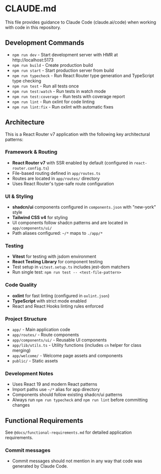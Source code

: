 # CLAUDE.md

This file provides guidance to Claude Code (claude.ai/code) when working with code in this repository.

## Development Commands

- `npm run dev` - Start development server with HMR at http://localhost:5173
- `npm run build` - Create production build
- `npm run start` - Start production server from build
- `npm run typecheck` - Run React Router type generation and TypeScript type checking
- `npm run test` - Run all tests once
- `npm run test:watch` - Run tests in watch mode
- `npm run test:coverage` - Run tests with coverage report
- `npm run lint` - Run oxlint for code linting
- `npm run lint:fix` - Run oxlint with automatic fixes

## Architecture

This is a React Router v7 application with the following key architectural patterns:

### Framework & Routing
- **React Router v7** with SSR enabled by default (configured in `react-router.config.ts`)
- File-based routing defined in `app/routes.ts` 
- Routes are located in `app/routes/` directory
- Uses React Router's type-safe route configuration

### UI & Styling
- **shadcn/ui** components configured in `components.json` with "new-york" style
- **Tailwind CSS v4** for styling
- UI components follow shadcn patterns and are located in `app/components/ui/`
- Path aliases configured: `~/*` maps to `./app/*`

### Testing
- **Vitest** for testing with jsdom environment
- **React Testing Library** for component testing
- Test setup in `vitest.setup.ts` includes jest-dom matchers
- Run single test: `npm run test -- <test-file-pattern>`

### Code Quality
- **oxlint** for fast linting (configured in `oxlint.json`)
- **TypeScript** with strict mode enabled
- React and React Hooks linting rules enforced

### Project Structure
- `app/` - Main application code
- `app/routes/` - Route components
- `app/components/ui/` - Reusable UI components  
- `app/lib/utils.ts` - Utility functions (includes `cn` helper for class merging)
- `app/welcome/` - Welcome page assets and components
- `public/` - Static assets

### Development Notes
- Uses React 19 and modern React patterns
- Import paths use `~/*` alias for app directory
- Components should follow existing shadcn/ui patterns
- Always run `npm run typecheck` and `npm run lint` before committing changes

## Functional Requirements

See `@docs/functional-requirements.md` for detailed application requirements.

### Commit messages
- Commit messages should not mention in any way that code was generated by Claude Code.